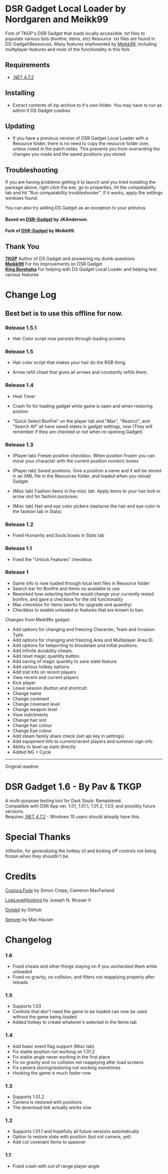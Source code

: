 # DSR Gadget Local Loader by Nordgaren and Meikk99

 Fork of TKGP's DSR Gadget that loads locally accessible .txt files to populate various lists (bonfire, items, etc) Resource .txt files are found in DS-Gadget\Resources.
Many features implimented by [Meikk99](https://github.com/Meikk99/DSR-Gadget), including multiplayer features and most of the functionality in this fork

## Requirements
* [.NET 4.7.2](https://www.microsoft.com/net/download/thank-you/net472)

## Installing

* Extract contents of zip archive to it's own folder. You may have to run as admin if DS Gadget crashes

## Updating

* If you have a previous version of DSR Gadget Local Loader with a Resource folder, there is no need to copy the resource folder over, unless noted in the patch notes. This prevents you from overwriting the changes you made and the saved positions you stored.

## Troubleshooting
If you are having problems getting it to launch and you tried installing the package above, right click the exe, go to properties, hit the compatability tab and hit "Run compatability troubleshooter". If it works, apply the settings windows found.

You can also try adding DS Gadget as an exception to your antivirus

#### Based on [DSR-Gadget](https://github.com/JKAnderson/DSR-Gadget) by JKAnderson.
#### Fork of [DSR-Gadget](https://github.com/Meikk99/DSR-Gadget) by Meikk99.

## Thank You
**[TKGP](https://github.com/JKAnderson/)** Author of DS Gadget and answering my dumb questions  
**[Meikk99](https://github.com/Meikk99/)** For his improvements on DSR Gadget  
**[King Borehaha](https://github.com/kingborehaha/)** For helping with DS Gadget Local Loader and helping test various features  

# Change Log

## **Best bet is to use this offline for now.**
### Release 1.5.1

* Hair Color script now persists through loading screens  

### Release 1.5

* Hair color script that makes your hair do the RGB thing. 

* Arrow refill cheat that gives all arrows and constantly refills them.  

### Release 1.4

* Heal Timer  

* Crash fix for loading gadget while game is open and when restoring postion  

* "Quick Select Bonfire" on the player tab and "Max", "Restrict", and "Search All" all have saved states in gadget settings, now (They will remember if they are checked or not when re-opening Gadget)  

### Release 1.3

* (Player tab) Freeze position checkbox. When position frozen you can move your character with the current position numeric boxes  

* (Player tab) Saved positions. Give a position a name and it will be stored in an XML file in the Resources folder, and loaded when you reload Gadget.  

* (Misc tab) Fashion items in the misc tab. Apply items to your hair bolt or arrow slot for fashion purposes.  

* (Misc tab) Hair and eye color pickers (replaces the hair and eye color in the fashion tab in Stats)  

### Release 1.2

* Fixed Humanity and Souls boxes in Stats tab  

### Release 1.1

* Fixed the "Unlock Features" checkbox  

### Release 1

* Game info is now loaded through local text files in Resource folder  
* Search bar for Bonfire and Items no available to use  
* Reworked how selecting bonfire would change your currently rested bonfire, and gave a checkbox for the old functionality  
* Max checkbox for items (works for upgrade and quantity)  
* Checkbox to enable untested or features that are known to ban.  

Changes from Meik99s gadget:  
* Add options for changing and freezing Character, Team and Invasion Type.  
* Add options for changing and freezing Area and Multiplayer Area ID.  
* Add options for teleporting to bloodstain and initial positions.  
* Add Infinite durability cheats.  
* Add reset magic quantity button.  
* Add saving of magic quantity to save state feature.  
* Add various hotkey options.  
* Add stat info on recent players  
* View recent and current players  
* Kick player  
* Leave session (button and shortcut)  
* Change name  
* Change covenant  
* Change covenant level  
* Change weapon level  
* View indictments  
* Change hair slot  
* Change hair colour  
* Change Eye colour  
* Add steam family share check (set api key in settings)  
* Add equipment info to current/recent players and summon sign info  
* Ability to level up stats directly  
* Added NG + Cycle  



--------------------------------------------------------------------------------------------------------------------------------------
Original readme:

# DSR Gadget 1.6 - By Pav & TKGP
A multi-purpose testing tool for Dark Souls: Remastered.  
Compatible with DSR App ver. 1.01, 1.01.1, 1.01.2, 1.03, and possibly future versions.  
Requires [.NET 4.7.2](https://www.microsoft.com/net/download/thank-you/net472) - Windows 10 users should already have this.

# Special Thanks
*Villhellm*, for generalizing the hotkey UI and kicking off controls not being frozen when they shouldn't be.

# Credits
[Costura.Fody](https://github.com/Fody/Costura) by Simon Cropp, Cameron MacFarland

[LowLevelHooking](https://github.com/jnm2/LowLevelHooking) by Joseph N. Musser II

[Octokit](https://github.com/octokit/octokit.net) by GitHub

[Semver](https://github.com/maxhauser/semver) by Max Hauser

# Changelog
### 1.6
* Fixed cheats and other things staying on if you unchecked them while unloaded
* Fixed no gravity, no collision, and filters not reapplying properly after reloads

### 1.5
* Supports 1.03
* Controls that don't need the game to be loaded can now be used without the game being loaded
* Added hotkey to create whatever's selected in the Items tab
	
### 1.4
* Add basic event flag support (Misc tab)
* Fix stable position not working on 1.01.2
* Fix stable angle never working in the first place
* Fix no gravity and no collision not reapplying after load screens
* Fix camera storing/restoring not working sometimes
* Hooking the game is much faster now

### 1.3
* Supports 1.01.2
* Camera is restored with positions
* The download link actually works now

### 1.2
* Supports 1.01.1 and hopefully all future versions automatically
* Option to restore state with position (but not camera, yet)
* Add cut covenant items to spawner

### 1.1
* Fixed crash with out of range player angle
